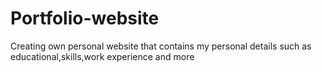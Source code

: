 # Portfolio-website
Creating own personal website that contains my personal details such as educational,skills,work experience and more
